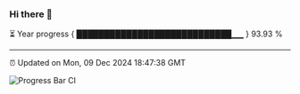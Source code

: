 ### Hi there 👋

⏳ Year progress { ████████████████████████████▁▁ } 93.93 %

---

⏰ Updated on Mon, 09 Dec 2024 18:47:38 GMT

![Progress Bar CI](https://github.com/IshwaranRudhara/GIT-ACTION/workflows/Progress%20Bar%20CI/badge.svg)
